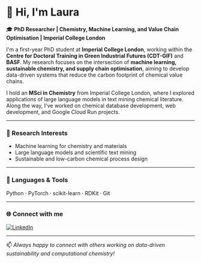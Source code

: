 # 👋 Hi, I'm Laura

🎓 **PhD Researcher | Chemistry, Machine Learning, and Value Chain Optimisation | Imperial College London**

I'm a first-year PhD student at **Imperial College London**, working within the **Centre for Doctoral Training in Green Industrial Futures (CDT-GIF)** and **BASF**. My research focuses on the intersection of **machine learning, sustainable chemistry, and supply chain optimisation**, aiming to develop data-driven systems that reduce the carbon footprint of chemical value chains.

I hold an **MSci in Chemistry** from Imperial College London, where I explored applications of large language models in text mining chemical literature. Along the way, I've worked on chemical database development, web development, and Google Cloud Run projects.

---

### 🔬 Research Interests
- Machine learning for chemistry and materials  
- Large language models and scientific text mining  
- Sustainable and low-carbon chemical process design    

---

### 🧰 Languages & Tools
Python · PyTorch · scikit-learn · RDKit · Git  

---

### 🌐 Connect with me
[![LinkedIn](https://img.shields.io/badge/LinkedIn-Connect-blue?logo=linkedin)](https://www.linkedin.com/in/laura-ellington-imperial/)

---

📫 *Always happy to connect with others working on data-driven sustainability and computational chemistry!*
